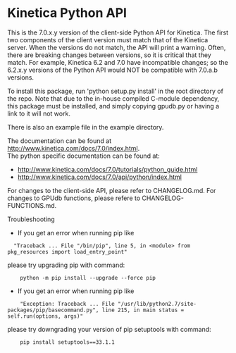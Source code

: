 Kinetica Python API
===================

This is the 7.0.x.y version of the client-side Python API for Kinetica.  The
first two components of the client version must match that of the Kinetica
server.  When the versions do not match, the API will print a warning.  Often,
there are breaking changes between versions, so it is critical that they match.
For example, Kinetica 6.2 and 7.0 have incompatible changes; so the 6.2.x.y
versions of the Python API would NOT be compatible with 7.0.a.b versions.

To install this package, run 'python setup.py install' in the root directory of
the repo.  Note that due to the in-house compiled C-module dependency, this
package must be installed, and simply copying gpudb.py or having a link to it
will not work.

There is also an example file in the example directory.

The documentation can be found at http://www.kinetica.com/docs/7.0/index.html.  
The python specific documentation can be found at:

*   http://www.kinetica.com/docs/7.0/tutorials/python_guide.html
*   http://www.kinetica.com/docs/7.0/api/python/index.html


For changes to the client-side API, please refer to CHANGELOG.md.  For
changes to GPUdb functions, please refere to CHANGELOG-FUNCTIONS.md.


Troubleshooting

* If you get an error when running pip like

```
  "Traceback ... File "/bin/pip", line 5, in <module> from pkg_resources import load_entry_point"
```

please try upgrading pip with command:

```
    python -m pip install --upgrade --force pip
```
 
* If you get an error when running pip like
```
    "Exception: Traceback ... File "/usr/lib/python2.7/site-packages/pip/basecommand.py", line 215, in main status = self.run(options, args)"
```

please try downgrading your version of pip setuptools with command:

```
    pip install setuptools==33.1.1
```

